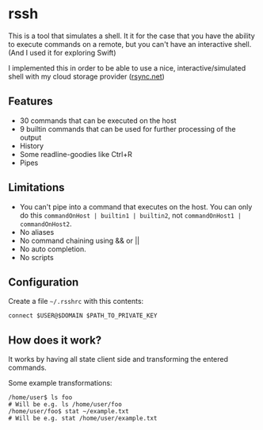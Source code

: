 # rssh

This is a tool that simulates a shell. It it for the case that you have the ability to execute commands
on a remote, but you can't have an interactive shell. (And I used it for exploring Swift)

I implemented this in order to be able to use a nice, interactive/simulated shell with my cloud storage provider ([rsync.net](https://www.rsync.net/))

## Features
- 30 commands that can be executed on the host
- 9 builtin commands that can be used for further processing of the output
- History
- Some readline-goodies like Ctrl+R
- Pipes

## Limitations
- You can't pipe into a command that executes on the host. You can only do this `commandOnHost | builtin1 | builtin2`, not `commandOnHost1 | commandOnHost2`.
- No aliases
- No command chaining using && or ||
- No auto completion.
- No scripts

## Configuration
Create a file `~/.rsshrc` with this contents:
```
connect $USER@$DOMAIN $PATH_TO_PRIVATE_KEY
```

## How does it work?
It works by having all state client side and transforming the entered commands.

Some example transformations:
```
/home/user$ ls foo
# Will be e.g. ls /home/user/foo
/home/user/foo$ stat ~/example.txt
# Will be e.g. stat /home/user/example.txt
```
